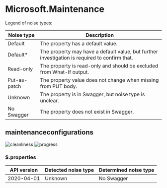 # Microsoft.Maintenance

Legend of noise types:

| Noise type   | Description                                                                                   |
| ------------ | --------------------------------------------------------------------------------------------- |
| Default      | The property has a default value.                                                             |
| Default*     | The property may have a default value, but further investigation is required to confirm that. |
| Read-only    | The property is read-only and should be excluded from What-If output.                         |
| Put-as-patch | The property value does not change when missing from PUT body.                                |
| Unknown      | The property is in Swagger, but noise type is unclear.                                        |
| No Swagger   | The property does not exist in Swagger.                                                       |

## maintenanceconfigurations

![cleanliness](https://img.shields.io/badge/cleanliness-83.33%25%20(5%20/%206)-green) ![progress](https://img.shields.io/badge/progress-0.00%25%20(0%20/%201)-red)

### \$.properties

| API version | Detected noise type | Determined noise type |
| ----------- | ------------------- | --------------------- |
| 2020-04-01  | Unknown             | No Swagger            |
